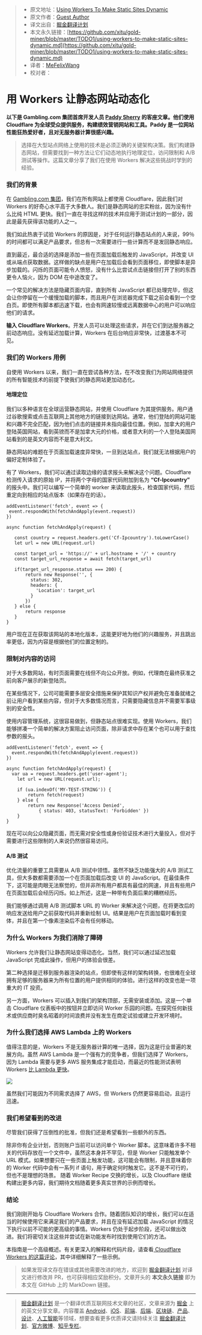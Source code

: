 > * 原文地址：[Using Workers To Make Static Sites Dynamic](https://blog.cloudflare.com/using-workers-to-make-static-sites-dynamic/)
> * 原文作者：[Guest Author](https://blog.cloudflare.com/author/guest-author/)
> * 译文出自：[掘金翻译计划](https://github.com/xitu/gold-miner)
> * 本文永久链接：[https://github.com/xitu/gold-miner/blob/master/TODO1/using-workers-to-make-static-sites-dynamic.md](https://github.com/xitu/gold-miner/blob/master/TODO1/using-workers-to-make-static-sites-dynamic.md)
> * 译者：[MeFelixWang](https://github.com/MeFelixWang)
> * 校对者：

# 用 Workers 让静态网站动态化

**以下是 Gambling.com 集团首席开发人员 [Paddy Sherry](https://www.linkedin.com/in/paddy-sherry-a7420a47/) 的客座文章。他们使用 Cloudflare 为全球受众提供服务，构建绩效营销网站和工具。Paddy 是一位网站性能狂热爱好者，且对无服务器计算很感兴趣。**

> 选择在大型站点网络上使用的技术是必须正确的关键架构决策。我们构建静态网站，但需要找到一种方法让它们动态地执行地理定位，访问限制和 A/B 测试等操作。这篇文章分享了我们在使用 Workers 解决这些挑战时学到的经验。

### 我们的背景

在 [Gambling.com 集团](https://www.gambling.com/corporate)，我们在所有网站上都使用 Cloudflare，因此我们对 Workers 的好奇心水平高于大多数人。我们是静态网站的忠实粉丝，因为没有什么比纯 HTML 更快。我们一直在寻找这样的技术并应用于测试计划的一部分，因此是最先获得该功能的人之一。

我们如此热衷于试验 Workers 的原因是，对于任何运行静态站点的人来说，99％ 的时间都可以满足产品要求，但总有一次需要进行一些计算而不是发回静态响应。

直到最近，最合适的选择是添加一些在页面加载后触发的 JavaScript，并改变 UI 或从端点获取数据。这样做的缺点是用户在加载后会看到页面移位，即使脚本是异步加载的。闪烁的页面可能令人愤怒，没有什么比尝试点击链接但打开了别的东西更令人恼火，因为 DOM 在中途改变了。

一个常见的解决方法是隐藏页面内容，直到所有 JavaScript 都已处理完毕，但这会让你停留在一个缓慢加载的脚本，而且用户在浏览器完成下载之前会看到一个空白页。即使所有脚本都迅速下载，也会有网速较慢或远离数据中心的用户可以响应他们的请求。

**输入 Cloudflare Workers**。开发人员可以处理这些请求，并在它们到达服务器之前动态响应。没有延迟加载计算，Workers 在后台响应非常快，过渡基本不可见。

### 我们的 Workers 用例

自使用 Workers 以来，我们一直在尝试各种方法，在不改变我们为网站网络提供的所有智能技术的前提下使我们的静态网站更加动态化。

#### 地理定位

我们以多种语言在全球运营静态网站，并使用 Cloudflare 为其提供服务。用户通过谷歌搜索或点击互联网上其他地方的链接到达网站。通常，他们登陆的网站可能和兴趣不完全匹配，因为他们点击的链接并未指向最佳位置。例如，加拿大的用户登陆英国网站，看到英镑而不是加拿大元的价格，或者意大利的一个人登陆美国网站看到的是英文内容而不是意大利文。

静态网站的难题在于页面加载速度异常快，一旦到达站点，我们就无法根据用户的偏好定制体验了。

有了 Workers，我们可以通过读取边缘的请求报头来解决这个问题。Cloudflare 检测传入请求的原始 IP，并将两个字母的国家代码附加到名为 **“Cf-Ipcountry”** 的报头中。我们可以编写一个简单的 worker 来读取此报头，检查国家代码，然后重定向到相应的站点版本（如果存在的话）。

```
addEventListener('fetch', event => {
 event.respondWith(fetchAndApply(event.request))
})

async function fetchAndApply(request) {

   const country = request.headers.get('Cf-Ipcountry').toLowerCase() 
   let url = new URL(request.url)

   const target_url = 'https://' + url.hostname + '/' + country
   const target_url_response = await fetch(target_url)

   if(target_url_response.status === 200) {
       return new Response('', {
         status: 302,
         headers: {
           'Location': target_url
         }
       })     
   } else {
       return response
   }
}
```

用户现在正在获取该网站的本地化版本，这能更好地为他们的兴趣服务，并且跳出率更低，因为内容是根据他们的位置定制的。

### 限制对内容的访问

对于大多数网站，有时页面需要在线但不向公众开放。例如，代理商在最终获准之前向客户展示的新登陆页。

在某些情况下，公司可能需要多层安全措施来保护其知识产权并避免在准备就绪之前让用户看到某些内容，但对于大多数情况而言，只需要隐藏信息并不需要军事级别的安全性。

使用内容管理系统，这很容易做到，但静态站点很难实现。使用 Workers，我们能够拼凑一个简单的解决方案阻止访问页面，除非请求中存在某个也可以用于查找参数的报头。

```
addEventListener('fetch', event => {
  event.respondWith(fetchAndApply(event.request))
})

async function fetchAndApply(request) {  
  var ua = request.headers.get('user-agent');
    let url = new URL(request.url);

    if (ua.indexOf('MY-TEST-STRING')) {
        return fetch(request)
    } else {
        return new Response('Access Denied',
            { status: 403, statusText: 'Forbidden' })
    }
}
```

现在可以向公众隐藏页面，而无需对安全性或身份验证技术进行大量投入，但对于需要进行这些限制的人来说仍然很容易访问。

#### A/B 测试

优化流量的重要工具需要从 A/B 测试中领悟。虽然不缺乏功能强大的 A/B 测试工具，但大多数都需要添加一个在页面加载后改变 UI 的 JavaScript。在最佳条件下，这可能是肉眼无法察觉的，但并非所有用户都具有最佳的网速，并且有些用户在页面加载后会经历闪烁。如上所述，这是一种带有负面后果的糟糕经历。

我们能够通过调用 A/B 测试脚本 URL 的 Worker 来解决这个问题，在将更改后的响应发送给用户之前获取代码并重新绘制 UI。结果是用户在页面加载时看到变体，并且在第一个像素渲染后不会有任何移动。

### 为什么 Workers 为我们消除了障碍

Workers 允许我们让静态网站变得动态化。当然，我们可以通过延迟加载 JavaScript 完成此操作，但用户的体验会很差。

第二种选择是迁移到服务器渲染的站点，但即使有这样的架构转换，也很难在全球拥有足够的服务器来为所有位置的用户提供相同的体验。进行这样的改变也是一项重大的 IT 投资。

另一方面，Workers 可以插入到我们的架构顶部，无需安装或添加。这是一个单击 Cloudflare 仪表板中的按钮并立即访问 Worker 乐园的问题。在探究任何新技术或供应商时臭名昭着的时间浪费并没有发生在商定试验或建立开发环境时。

### 为什么我们选择 AWS Lambda 上的 Workers

值得注意的是，Workers 不是无服务器计算的唯一选择，因为这是行业普遍的发展方向。虽然 AWS Lambda 是一个强有力的竞争者，但我们选择了 Workers，因为 Lambda 需要与更多 AWS 服务集成才能启动，而最近的性能测试表明 Workers [比 Lambda 更快](https://blog.cloudflare.com/serverless-performance-comparison-workers-lambda/)。

![](https://blog.cloudflare.com/content/images/2018/08/Screen-Shot-2018-08-15-at-12.15.55-PM-1-1.png)

虽然我们可能因为不同需求选择了 AWS，但 Workers 仍然更容易启动，且运行迅速。

### 我们希望看到的改进

尽管我们获得了压倒性的批准，但我们还是希望看到一些额外的东西。

除非你有企业计划，否则账户当前可以访问单个 Worker 脚本。这意味着许多不相关的代码存放在一个文件中，虽然这本身并不罕见，但是 Worker 只能触发单个 URL 模式。如果想要只在一些页面上触发功能，这可能会有限制，并且意味着你的 Worker 代码中会有一系列 if 语句，用于确定何时触发它。这不是不可行的，但也不是理想的场景。
随着 Worker Recipe 交换的增长，以及 Cloudflare 继续构建出更多内容，我们期待文档随着更多真实世界的示例而增长。

### 结论

我们刚刚开始与 Cloudflare Workers 合作。随着团队知识的增长，我们可以在适当的时候使用它来满足我们的产品要求，并且在没有延迟加载 JavaScript 的情况下执行以前不可能的更高级的事情。Workers 仍处于起步阶段，还可以做出改进。我们将密切关注这些并尝试在新功能发布时找到使用它们的方法。

本指南是一个高级概述。有关更深入的解释和代码片段，请查看[ Cloudflare Workers 的这篇评论](https://leaderinternet.com/blog/cloudflare-workers-review)，其中详细解释了一些示例。

> 如果发现译文存在错误或其他需要改进的地方，欢迎到 [掘金翻译计划](https://github.com/xitu/gold-miner) 对译文进行修改并 PR，也可获得相应奖励积分。文章开头的 **本文永久链接** 即为本文在 GitHub 上的 MarkDown 链接。


---

> [掘金翻译计划](https://github.com/xitu/gold-miner) 是一个翻译优质互联网技术文章的社区，文章来源为 [掘金](https://juejin.im) 上的英文分享文章。内容覆盖 [Android](https://github.com/xitu/gold-miner#android)、[iOS](https://github.com/xitu/gold-miner#ios)、[前端](https://github.com/xitu/gold-miner#前端)、[后端](https://github.com/xitu/gold-miner#后端)、[区块链](https://github.com/xitu/gold-miner#区块链)、[产品](https://github.com/xitu/gold-miner#产品)、[设计](https://github.com/xitu/gold-miner#设计)、[人工智能](https://github.com/xitu/gold-miner#人工智能)等领域，想要查看更多优质译文请持续关注 [掘金翻译计划](https://github.com/xitu/gold-miner)、[官方微博](http://weibo.com/juejinfanyi)、[知乎专栏](https://zhuanlan.zhihu.com/juejinfanyi)。
